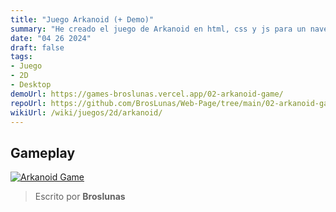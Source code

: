 ```yaml
---
title: "Juego Arkanoid (+ Demo)"
summary: "He creado el juego de Arkanoid en html, css y js para un navegador"
date: "04 26 2024"
draft: false
tags:
- Juego
- 2D
- Desktop
demoUrl: https://games-broslunas.vercel.app/02-arkanoid-game/
repoUrl: https://github.com/BrosLunas/Web-Page/tree/main/02-arkanoid-game
wikiUrl: /wiki/juegos/2d/arkanoid/
---
```


## Gameplay
[![Arkanoid Game](/img/games/arkanoid.png)](/video/gameplay/arkanoid.mp4)

> Escrito por **Broslunas**